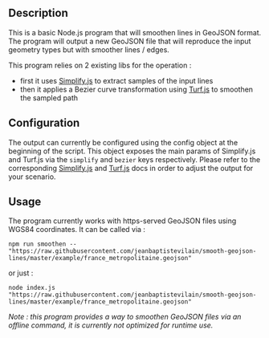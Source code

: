 ## Description
This is a basic Node.js program that will smoothen lines in GeoJSON format.
The program will output a new GeoJSON file that will reproduce the input geometry types but with smoother lines / edges.

This program relies on 2 existing libs for the operation :
- first it uses [Simplify.js] to extract samples of the input lines
- then it applies a Bezier curve transformation using [Turf.js] to smoothen the sampled path

[Simplify.js]: https://mourner.github.io/simplify-js/
[Turf.js]: http://turfjs.org/docs/#bezierSpline

## Configuration
The output can currently be configured using the config object at the beginning of the script. This object exposes the main params of Simplify.js and Turf.js via the `simplify` and `bezier` keys respectively.
Please refer to the corresponding [Simplify.js] and [Turf.js] docs in order to adjust the output for your scenario.


## Usage
The program currently works with https-served GeoJSON files using WGS84 coordinates. It can be called via :

`npm run smoothen -- "https://raw.githubusercontent.com/jeanbaptistevilain/smooth-geojson-lines/master/example/france_metropolitaine.geojson"`

or just :

`node index.js "https://raw.githubusercontent.com/jeanbaptistevilain/smooth-geojson-lines/master/example/france_metropolitaine.geojson"`

_Note : this program provides a way to smoothen GeoJSON files via an offline command, it is currently not optimized for runtime use._

 

